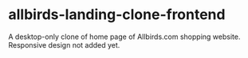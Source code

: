 # allbirds-landing-clone-frontend
A desktop-only clone of home page of Allbirds.com shopping website. Responsive design not added yet.
